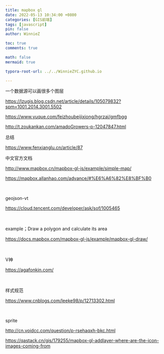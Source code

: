 ```yaml
---
title: mapbox gl
date: 2022-05-13 10:34:00 +0800
categories: [GIS前端]
tags: [javascript]
pin: false
author: WinnieZ

toc: true
comments: true

math: false
mermaid: true

typora-root-url: ../../WinnieZYC.github.io

---
```


一个数据源可以画很多个图层

https://lzugis.blog.csdn.net/article/details/105079832?spm=1001.2014.3001.5502 

https://www.yuque.com/feizhoubeijixiong/hgrzai/gmfbgg

http://t.zoukankan.com/amadoGrowers-p-12047847.html

总结

https://www.fenxianglu.cn/article/87

中文官方文档

http://www.mapbox.cn/mapbox-gl-js/example/simple-map/

https://mapbox.allanhao.com/advance/#%E6%A6%82%E8%BF%B0

<br/>

geojson-vt

https://cloud.tencent.com/developer/ask/sof/1005465

<br/>

example；Draw a polygon and calculate its area

https://docs.mapbox.com/mapbox-gl-js/example/mapbox-gl-draw/

<br/>

V神

https://agafonkin.com/

<br/>

样式规范

https://www.cnblogs.com/leeke98/p/12713302.html

<br/>

sprite

http://cn.voidcc.com/question/p-rsehaqxh-bkc.html

https://qastack.cn/gis/179255/mapbox-gl-addlayer-where-are-the-icon-images-coming-from
